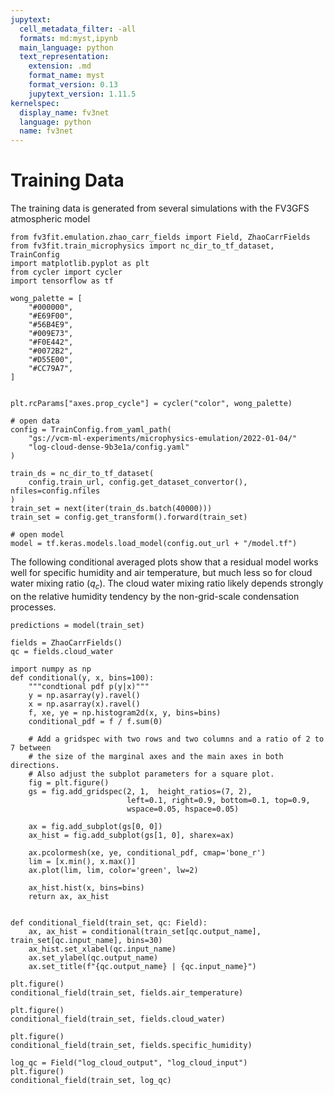 ```yaml
---
jupytext:
  cell_metadata_filter: -all
  formats: md:myst,ipynb
  main_language: python
  text_representation:
    extension: .md
    format_name: myst
    format_version: 0.13
    jupytext_version: 1.11.5
kernelspec:
  display_name: fv3net
  language: python
  name: fv3net
---
```



# Training Data

The training data is generated from several simulations with the FV3GFS atmospheric model

```{code-cell} ipython3
from fv3fit.emulation.zhao_carr_fields import Field, ZhaoCarrFields
from fv3fit.train_microphysics import nc_dir_to_tf_dataset, TrainConfig
import matplotlib.pyplot as plt
from cycler import cycler
import tensorflow as tf

wong_palette = [
    "#000000",
    "#E69F00",
    "#56B4E9",
    "#009E73",
    "#F0E442",
    "#0072B2",
    "#D55E00",
    "#CC79A7",
]


plt.rcParams["axes.prop_cycle"] = cycler("color", wong_palette)
```

```{code-cell} ipython3
# open data
config = TrainConfig.from_yaml_path(
    "gs://vcm-ml-experiments/microphysics-emulation/2022-01-04/"
    "log-cloud-dense-9b3e1a/config.yaml"
)

train_ds = nc_dir_to_tf_dataset(
    config.train_url, config.get_dataset_convertor(), nfiles=config.nfiles
)
train_set = next(iter(train_ds.batch(40000)))
train_set = config.get_transform().forward(train_set)

# open model
model = tf.keras.models.load_model(config.out_url + "/model.tf")
```

The following conditional averaged plots show that a residual model works well for specific humidity and air temperature, but much less so for cloud water mixing ratio ($q_c$).
The cloud water mixing ratio likely depends strongly on the relative humidity tendency by the non-grid-scale condensation processes.

```{code-cell} ipython3
predictions = model(train_set)

fields = ZhaoCarrFields()
qc = fields.cloud_water

import numpy as np
def conditional(y, x, bins=100):
    """condtional pdf p(y|x)"""
    y = np.asarray(y).ravel()
    x = np.asarray(x).ravel()
    f, xe, ye = np.histogram2d(x, y, bins=bins)
    conditional_pdf = f / f.sum(0)
    
    # Add a gridspec with two rows and two columns and a ratio of 2 to 7 between
    # the size of the marginal axes and the main axes in both directions.
    # Also adjust the subplot parameters for a square plot.
    fig = plt.figure()
    gs = fig.add_gridspec(2, 1,  height_ratios=(7, 2),
                          left=0.1, right=0.9, bottom=0.1, top=0.9,
                          wspace=0.05, hspace=0.05)

    ax = fig.add_subplot(gs[0, 0])
    ax_hist = fig.add_subplot(gs[1, 0], sharex=ax)
    
    ax.pcolormesh(xe, ye, conditional_pdf, cmap='bone_r')
    lim = [x.min(), x.max()]
    ax.plot(lim, lim, color='green', lw=2)
    
    ax_hist.hist(x, bins=bins)
    return ax, ax_hist


def conditional_field(train_set, qc: Field):
    ax, ax_hist = conditional(train_set[qc.output_name], train_set[qc.input_name], bins=30)
    ax_hist.set_xlabel(qc.input_name)
    ax.set_ylabel(qc.output_name)
    ax.set_title(f"{qc.output_name} | {qc.input_name}")

plt.figure()
conditional_field(train_set, fields.air_temperature)

plt.figure()
conditional_field(train_set, fields.cloud_water)

plt.figure()
conditional_field(train_set, fields.specific_humidity)

log_qc = Field("log_cloud_output", "log_cloud_input")
plt.figure()
conditional_field(train_set, log_qc)
```
